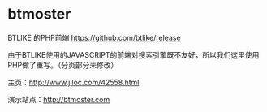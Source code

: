 # btmoster
BTLIKE 的PHP前端
https://github.com/btlike/release

由于BTLIKE使用的JAVASCRIPT的前端对搜索引擎既不友好，所以我们这里使用PHP做了重写。（分页部分未修改）

主页：http://www.jiloc.com/42558.html

演示站点：http://btmoster.com
